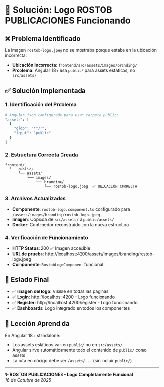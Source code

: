 # 🔧 Solución: Logo ROSTOB PUBLICACIONES Funcionando

## ❌ Problema Identificado
La imagen `rostob-logo.jpeg` no se mostraba porque estaba en la ubicación incorrecta:
- **Ubicación Incorrecta**: `frontend/src/assets/images/branding/`
- **Problema**: Angular 18+ usa `public/` para assets estáticos, no `src/assets/`

## ✅ Solución Implementada

### 1. Identificación del Problema
```bash
# Angular.json configurado para usar carpeta public:
"assets": [
  {
    "glob": "**/*",
    "input": "public"
  }
]
```

### 2. Estructura Correcta Creada
```
frontend/
  └── public/
      └── assets/
          └── images/
              └── branding/
                  └── rostob-logo.jpeg  ✅ UBICACIÓN CORRECTA
```

### 3. Archivos Actualizados
- **Componente**: `rostob-logo.component.ts` configurado para `/assets/images/branding/rostob-logo.jpeg`
- **Imagen**: Copiada de `src/assets/` a `public/assets/`
- **Docker**: Contenedor reconstruido con la nueva estructura

### 4. Verificación de Funcionamiento
- **HTTP Status**: 200 ✅ Imagen accesible
- **URL de prueba**: http://localhost:4200/assets/images/branding/rostob-logo.jpeg
- **Componente**: `RostobLogoComponent` funcional

## 🎯 Estado Final
- ✅ **Imagen del logo**: Visible en todas las páginas
- ✅ **Login**: http://localhost:4200 - Logo funcionando
- ✅ **Register**: http://localhost:4200/register - Logo funcionando  
- ✅ **Dashboards**: Logo integrado en todos los componentes

## 📝 Lección Aprendida
En Angular 18+ standalone:
- Los assets estáticos van en `public/` no en `src/assets/`
- Angular sirve automáticamente todo el contenido de `public/` como assets
- La ruta en código debe ser `/assets/...` (sin incluir `public/`)

---
**✨ ROSTOB PUBLICACIONES - Logo Completamente Funcional**  
*16 de Octubre de 2025*